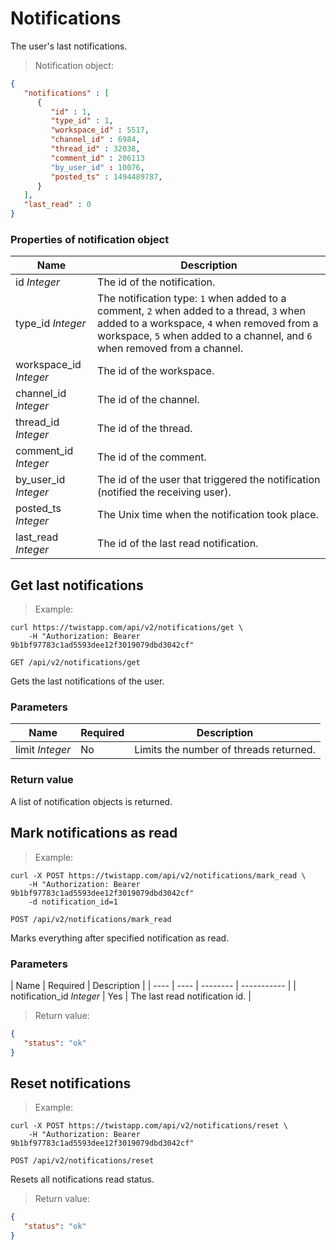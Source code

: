 # Notifications

The user's last notifications.

> Notification object:

```json
{
   "notifications" : [
      {
         "id" : 1,
         "type_id" : 1,
         "workspace_id" : 5517,
         "channel_id" : 6984,
         "thread_id" : 32038,
         "comment_id" : 206113
         "by_user_id" : 10076,
         "posted_ts" : 1494489787,
      }
   ],
   "last_read" : 0
}
```

### Properties of notification object

| Name | Description |
| ---  | ----------- |
| id *Integer* | The id of the notification. |
| type_id *Integer* | The notification type: `1` when added to a comment, `2` when added to a thread, `3` when added to a workspace, `4` when removed from a workspace, `5` when added to a channel, and `6` when removed from a channel. |
| workspace_id *Integer* | The id of the workspace. |
| channel_id *Integer* | The id of the channel. |
| thread_id *Integer* | The id of the thread. |
| comment_id *Integer* | The id of the comment. |
| by_user_id *Integer* | The id of the user that triggered the notification (notified the receiving user). |
| posted_ts *Integer* | The Unix time when the notification took place. |
| last_read *Integer* | The id of the last read notification. |


## Get last notifications

> Example:

```shell
curl https://twistapp.com/api/v2/notifications/get \
    -H "Authorization: Bearer 9b1bf97783c1ad5593dee12f3019079dbd3042cf"
```

`GET /api/v2/notifications/get`

Gets the last notifications of the user.

### Parameters

| Name | Required | Description |
| ---- | -------- | ----------- |
| limit *Integer* | No | Limits the number of threads returned. |


### Return value

A list of notification objects is returned.


## Mark notifications as read

> Example:

```shell
curl -X POST https://twistapp.com/api/v2/notifications/mark_read \
    -H "Authorization: Bearer 9b1bf97783c1ad5593dee12f3019079dbd3042cf"
    -d notification_id=1
```

`POST /api/v2/notifications/mark_read`

Marks everything after specified notification as read.

### Parameters

| Name | Required | Description |
| ---- | ---- | -------- | ----------- |
| notification_id *Integer* | Yes | The last read notification id. |

> Return value:

```json
{
   "status": "ok"
}
```

## Reset notifications

> Example:

```shell
curl -X POST https://twistapp.com/api/v2/notifications/reset \
    -H "Authorization: Bearer 9b1bf97783c1ad5593dee12f3019079dbd3042cf"
```

`POST /api/v2/notifications/reset`

Resets all notifications read status.

> Return value:

```json
{
   "status": "ok"
}
```
